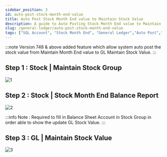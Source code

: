 ```yaml
---
sidebar_position: 3
id: auto-post-stock-month-end-value
title: Auto Post Stock Month End value to Maintain Stock Value
description: A guide to Auto Posting Stock Month End value to Maintain Stock Value according to stock group's Balance Stock Account for SQL Account
slug: /general-ledger/auto-post-stock-month-end-value
tags: ["SQL Account", "Stock Month End", "General Ledger","Auto Post","Maintain Stock Value", "Balance Stock Account"]
---
```


:::note
Version 748 & above added feature which allow system auto post the stock value from Maintain Month End value to GL Maintain Stock Value.
:::

## Step 1 : Stock | Maintain Stock Group

![1](/img/general-ledger/auto-post-stock-month-end-value/1.png)

## Step 2 : Stock | Stock Month End Balance Report

![2](/img/general-ledger/auto-post-stock-month-end-value/2.png)

:::info Note :
Required to fill in Balance Sheet Account in Stock Group in order able to show the update GL Stock Value.
:::

## Step 3 : GL | Maintain Stock Value

![3](/img/general-ledger/auto-post-stock-month-end-value/3.png)
